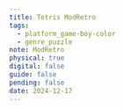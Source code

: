 ```yaml
---
title: Tetris ModRetro
tags:
  - platform_game-boy-color
  - genre_puzzle
note: ModRetro
physical: true
digital: false
guide: false
pending: false
date: 2024-12-17
---
```

